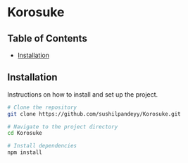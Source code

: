 # Korosuke


## Table of Contents

- [Installation](#installation)

## Installation

Instructions on how to install and set up the project.

```bash
# Clone the repository
git clone https://github.com/sushilpandeyy/Korosuke.git

# Navigate to the project directory
cd Korosuke

# Install dependencies
npm install
